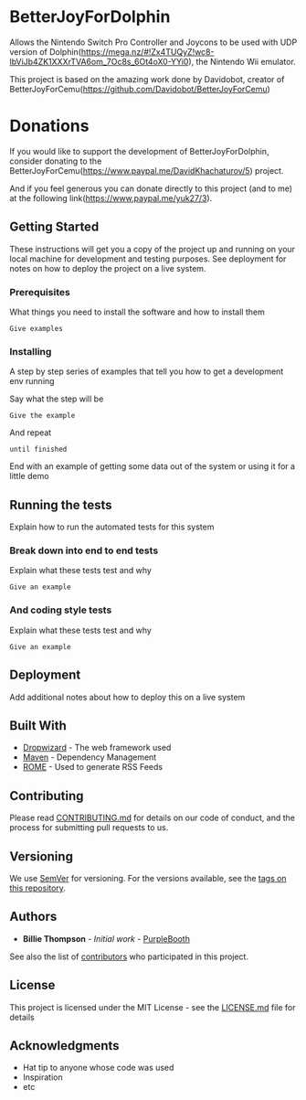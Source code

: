 # BetterJoyForDolphin

Allows the Nintendo Switch Pro Controller and Joycons to be used with UDP version of Dolphin(https://mega.nz/#!Zx4TUQyZ!wc8-lbViJb4ZK1XXXrTVA6om_7Oc8s_6Ot4oX0-YYi0), the Nintendo Wii emulator.

This project is based on the amazing work done by Davidobot, creator of BetterJoyForCemu(https://github.com/Davidobot/BetterJoyForCemu)

# Donations

If you would like to support the development of BetterJoyForDolphin, consider donating to the BetterJoyForCemu(https://www.paypal.me/DavidKhachaturov/5) project.

And if you feel generous you can donate directly to this project (and to me) at the following link(https://www.paypal.me/yuk27/3).

## Getting Started

These instructions will get you a copy of the project up and running on your local machine for development and testing purposes. See deployment for notes on how to deploy the project on a live system.

### Prerequisites

What things you need to install the software and how to install them

```
Give examples
```

### Installing

A step by step series of examples that tell you how to get a development env running

Say what the step will be

```
Give the example
```

And repeat

```
until finished
```

End with an example of getting some data out of the system or using it for a little demo

## Running the tests

Explain how to run the automated tests for this system

### Break down into end to end tests

Explain what these tests test and why

```
Give an example
```

### And coding style tests

Explain what these tests test and why

```
Give an example
```

## Deployment

Add additional notes about how to deploy this on a live system

## Built With

* [Dropwizard](http://www.dropwizard.io/1.0.2/docs/) - The web framework used
* [Maven](https://maven.apache.org/) - Dependency Management
* [ROME](https://rometools.github.io/rome/) - Used to generate RSS Feeds

## Contributing

Please read [CONTRIBUTING.md](https://gist.github.com/PurpleBooth/b24679402957c63ec426) for details on our code of conduct, and the process for submitting pull requests to us.

## Versioning

We use [SemVer](http://semver.org/) for versioning. For the versions available, see the [tags on this repository](https://github.com/your/project/tags). 

## Authors

* **Billie Thompson** - *Initial work* - [PurpleBooth](https://github.com/PurpleBooth)

See also the list of [contributors](https://github.com/your/project/contributors) who participated in this project.

## License

This project is licensed under the MIT License - see the [LICENSE.md](LICENSE.md) file for details

## Acknowledgments

* Hat tip to anyone whose code was used
* Inspiration
* etc
